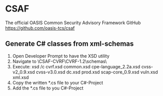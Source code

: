 
# CSAF
The official OASIS Common Security Advisory Framework GitHub 
https://github.com/oasis-tcs/csaf

## Generate C# classes from xml-schemas
  1. Open Developer Prompt to have the XSD utility
  2. Navigate to <PATH>\CSAF-CVRF\CVRF-1.2\schemas\
  3. Execute: xsd /c cvrf.xsd common.xsd cpe-language_2.2a.xsd cvss-v2_0.9.xsd cvss-v3.0.xsd dc.xsd prod.xsd scap-core_0.9.xsd vuln.xsd xml.xsd
  4. Copy the written *.cs file to your C#-Project
  5. Add the *.cs file to you C#-Project

